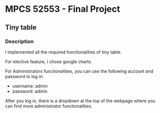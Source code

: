 # MPCS 52553 - Final Project

## Tiny table

### Description
I implemented all the required functionalities of tiny table.

For elective feature, I chose google charts.

For Administrators functionalities, you can use the following account and password to log in:
- username: admin
- password: admin

After you log in, there is a dropdown at the top of the webpage where you can find more administrator functionalities.
